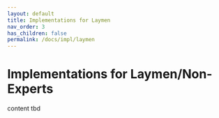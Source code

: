 ```yaml
---
layout: default
title: Implementations for Laymen
nav_order: 3
has_children: false
permalink: /docs/impl/laymen
---
```


# Implementations for Laymen/Non-Experts
content tbd
